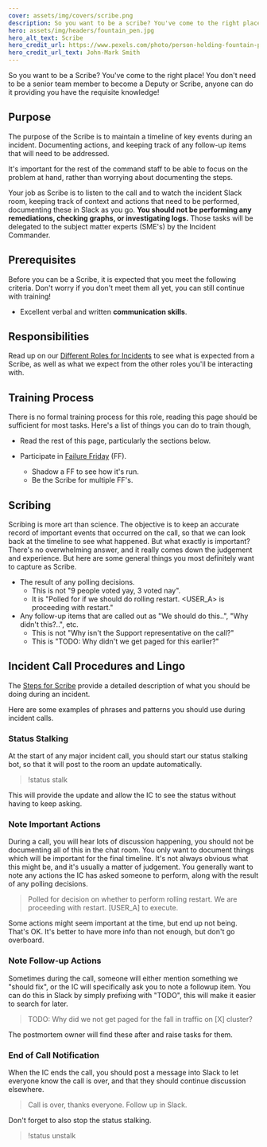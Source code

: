 ```yaml
---
cover: assets/img/covers/scribe.png
description: So you want to be a scribe? You've come to the right place! You don't need to be a senior team member to become a Deputy or Scribe, anyone can do it providing you have the requisite knowledge!
hero: assets/img/headers/fountain_pen.jpg
hero_alt_text: Scribe
hero_credit_url: https://www.pexels.com/photo/person-holding-fountain-pen-211291/
hero_credit_url_text: John-Mark Smith
---
```

So you want to be a Scribe? You've come to the right place! You don't need to be a senior team member to become a Deputy or Scribe, anyone can do it providing you have the requisite knowledge!

## Purpose
The purpose of the Scribe is to maintain a timeline of key events during an incident. Documenting actions, and keeping track of any follow-up items that will need to be addressed.

It's important for the rest of the command staff to be able to focus on the problem at hand, rather than worrying about documenting the steps.

Your job as Scribe is to listen to the call and to watch the incident Slack room, keeping track of context and actions that need to be performed, documenting these in Slack as you go. **You should not be performing any remediations, checking graphs, or investigating logs.** Those tasks will be delegated to the subject matter experts (SME's) by the Incident Commander.


## Prerequisites
Before you can be a Scribe, it is expected that you meet the following criteria. Don't worry if you don't meet them all yet, you can still continue with training!

* Excellent verbal and written **communication skills**.

## Responsibilities
Read up on our [Different Roles for Incidents](/before/different_roles.md) to see what is expected from a Scribe, as well as what we expect from the other roles you'll be interacting with.

## Training Process
There is no formal training process for this role, reading this page should be sufficient for most tasks. Here's a list of things you can do to train though,

* Read the rest of this page, particularly the sections below.

* Participate in [Failure Friday](https://www.pagerduty.com/blog/failure-friday-at-pagerduty/) (FF).
    * Shadow a FF to see how it's run.
    * Be the Scribe for multiple FF's.

## Scribing
Scribing is more art than science. The objective is to keep an accurate record of important events that occurred on the call, so that we can look back at the timeline to see what happened. But what exactly is important? There's no overwhelming answer, and it really comes down the judgement and experience. But here are some general things you most definitely want to capture as Scribe.

* The result of any polling decisions.
    * <span class="icon bad"></span>  This is not "9 people voted yay, 3 voted nay".
    * <span class="icon good"></span>  It is "Polled for if we should do rolling restart. <USER_A> is proceeding with restart."
* Any follow-up items that are called out as "We should do this..", "Why didn't this?..", etc.
    * <span class="icon bad"></span>  This is not "Why isn't the Support representative on the call?"
    * <span class="icon good"></span>  This is "TODO: Why didn't we get paged for this earlier?"

## Incident Call Procedures and Lingo
The [Steps for Scribe](/during/during_an_incident.md) provide a detailed description of what you should be doing during an incident.

Here are some examples of phrases and patterns you should use during incident calls.

### Status Stalking
At the start of any major incident call, you should start our status stalking bot, so that it will post to the room an update automatically.

> !status stalk

This will provide the update and allow the IC to see the status without having to keep asking.

### Note Important Actions
During a call, you will hear lots of discussion happening, you should not be documenting all of this in the chat room. You only want to document things which will be important for the final timeline. It's not always obvious what this might be, and it's usually a matter of judgement. You generally want to note any actions the IC has asked someone to perform, along with the result of any polling decisions.

> Polled for decision on whether to perform rolling restart. We are proceeding with restart. [USER_A] to execute.

Some actions might seem important at the time, but end up not being. That's OK. It's better to have more info than not enough, but don't go overboard.

### Note Follow-up Actions
Sometimes during the call, someone will either mention something we "should fix", or the IC will specifically ask you to note a followup item. You can do this in Slack by simply prefixing with "TODO", this will make it easier to search for later.

> TODO: Why did we not get paged for the fall in traffic on [X] cluster?

The postmortem owner will find these after and raise tasks for them.

### End of Call Notification
When the IC ends the call, you should post a message into Slack to let everyone know the call is over, and that they should continue discussion elsewhere.

> Call is over, thanks everyone. Follow up in Slack.

Don't forget to also stop the status stalking.

> !status unstalk
